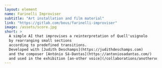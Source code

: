 ```yaml
---
layout: element
name: Farinelli Improviser
subtitle: "Art installation and film material"
link: "https://gitlab.com/bous/farinelli-improviser"
image: /assets/score.jpg
short: >
  A simple AI that improvises a reinterpretation of Quell'usignolo
  by rearranging small sections
  according to predefined transitions.
  Developed with [Judith Deschamps](https://judithdeschamps.com)
  and the composer [António Sá-Dantas](https://antoniosadantas.com/)
  and used in the exhibition [an·other voice](/collaborations/anothervoice).
---
```

